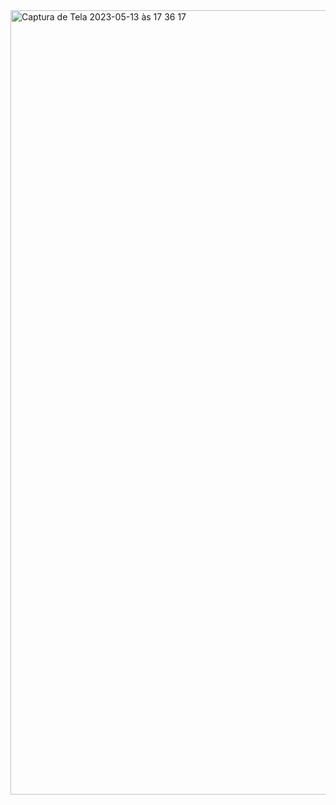 <img width="1255" alt="Captura de Tela 2023-05-13 às 17 36 17" src="https://github.com/marikenupp/tinkercad/assets/84158952/5b63ddb5-62a4-4e60-8868-718e59aee65e">
